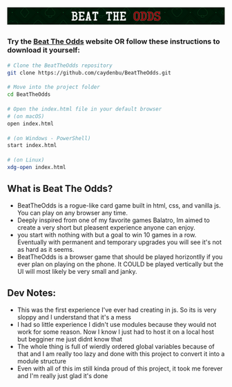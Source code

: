 # ![♠️ Beat The Odds](https://github.com/caydenbu/BeatTheOdds/blob/main/Photos/Banner.png)

### Try the [Beat The Odds](https://caydenbu.github.io/BeatTheOdds/) website OR follow these instructions to download it yourself:

```bash
# Clone the BeatTheOdds repository
git clone https://github.com/caydenbu/BeatTheOdds.git

# Move into the project folder
cd BeatTheOdds

# Open the index.html file in your default browser
# (on macOS)
open index.html

# (on Windows - PowerShell)
start index.html

# (on Linux)
xdg-open index.html
```

## What is Beat The Odds?

- BeatTheOdds is a rogue-like card game built in html, css, and vanilla js. You can play on any browser any time.
- Deeply inspired from one of my favorite games Balatro, Im aimed to create a very short but pleasent experience anyone can enjoy.
- you start with nothing with but a goal to win 10 games in a row. Eventually with permanent and temporary upgrades you will see it's not as hard as it seems.
- BeatTheOdds is a browser game that should be played horizontlly if you ever plan on playing on the phone. It COULD be played vertically but the UI will most likely be very small and janky.

## Dev Notes:

- This was the first experience I've ever had creating in js. So its is very sloppy and I understand that it's a mess
- I had so little experience I didn't use modules because they would not work for some reason. Now I know I just had to host it on a local host but begginer me just didnt know that
- The whole thing is full of wierdly ordered global variables because of that and I am really too lazy and done with this project to convert it into a module structure
- Even with all of this im still kinda proud of this project, it took me forever and I'm really just glad it's done
